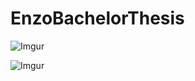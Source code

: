 # EnzoBachelorThesis

![Imgur](https://i.imgur.com/mNkJggS.png)

![Imgur](https://i.imgur.com/LMcM4DB.png)
